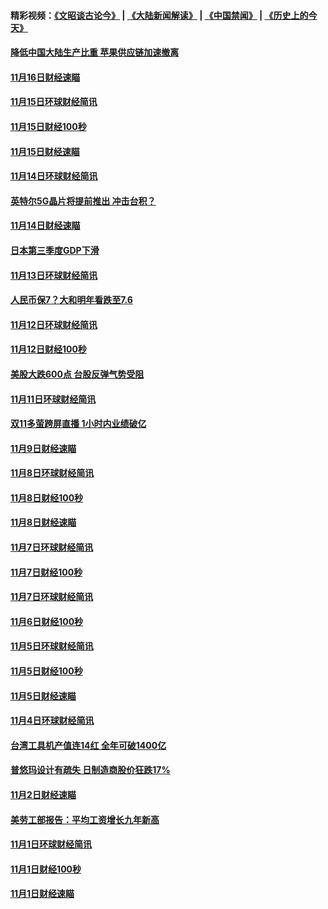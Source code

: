 #### 精彩视频：[《文昭谈古论今》](https://github.com/gfw-breaker/wenzhao/blob/master/README.md?t=11181831) | [《大陆新闻解读》](https://github.com/gfw-breaker/ntdtv-comedy/blob/master/README.md?t=11181831) | [《中国禁闻》](https://github.com/gfw-breaker/ntdtv-news/blob/master/README.md?t=11181831) | [《历史上的今天》](https://github.com/gfw-breaker/today-in-history/blob/master/README.md?t=11181831) 

#### [降低中国大陆生产比重 苹果供应链加速撤离](../pages/news208/a1399810.md?t=11181831) 

#### [11月16日财经速瞄](../pages/news208/a1399651.md?t=11181831) 

#### [11月15日环球财经简讯](../pages/news208/a1399607.md?t=11181831) 

#### [11月15日财经100秒](../pages/news208/a1399597.md?t=11181831) 

#### [11月15日财经速瞄](../pages/news208/a1399510.md?t=11181831) 

#### [11月14日环球财经简讯](../pages/news208/a1399463.md?t=11181831) 

#### [英特尔5G晶片将提前推出 冲击台积？](../pages/news208/a1399449.md?t=11181831) 

#### [11月14日财经速瞄](../pages/news208/a1399351.md?t=11181831) 

#### [日本第三季度GDP下滑](../pages/news208/a1399321.md?t=11181831) 

#### [11月13日环球财经简讯](../pages/news208/a1399307.md?t=11181831) 

#### [人民币保7？大和明年看跌至7.6](../pages/news208/a1399186.md?t=11181831) 

#### [11月12日环球财经简讯](../pages/news208/a1399165.md?t=11181831) 

#### [11月12日财经100秒](../pages/news208/a1399159.md?t=11181831) 

#### [美股大跌600点 台股反弹气势受阻](../pages/news208/a1399118.md?t=11181831) 

#### [11月11日环球财经简讯](../pages/news208/a1399019.md?t=11181831) 

#### [双11多萤跨屏直播 1小时内业绩破亿](../pages/news208/a1399006.md?t=11181831) 

#### [11月9日财经速瞄](../pages/news208/a1398742.md?t=11181831) 

#### [11月8日环球财经简讯](../pages/news208/a1398716.md?t=11181831) 

#### [11月8日财经100秒](../pages/news208/a1398701.md?t=11181831) 

#### [11月8日财经速瞄](../pages/news208/a1398608.md?t=11181831) 

#### [11月7日环球财经简讯](../pages/news208/a1398563.md?t=11181831) 

#### [11月7日财经100秒](../pages/news208/a1398546.md?t=11181831) 

#### [11月7日环球财经简讯](../pages/news208/a1398431.md?t=11181831) 

#### [11月6日财经100秒](../pages/news208/a1398407.md?t=11181831) 

#### [11月5日环球财经简讯](../pages/news208/a1398262.md?t=11181831) 

#### [11月5日财经100秒](../pages/news208/a1398249.md?t=11181831) 

#### [11月5日财经速瞄](../pages/news208/a1398159.md?t=11181831) 

#### [11月4日环球财经简讯](../pages/news208/a1398126.md?t=11181831) 

#### [台湾工具机产值连14红 全年可破1400亿](../pages/news208/a1398100.md?t=11181831) 

#### [普悠玛设计有疏失 日制造商股价狂跌17%](../pages/news208/a1398015.md?t=11181831) 

#### [11月2日财经速瞄](../pages/news208/a1397864.md?t=11181831) 

#### [美劳工部报告：平均工资增长九年新高](../pages/news208/a1397816.md?t=11181831) 

#### [11月1日环球财经简讯](../pages/news208/a1397814.md?t=11181831) 

#### [11月1日财经100秒](../pages/news208/a1397785.md?t=11181831) 

#### [11月1日财经速瞄](../pages/news208/a1397712.md?t=11181831) 


